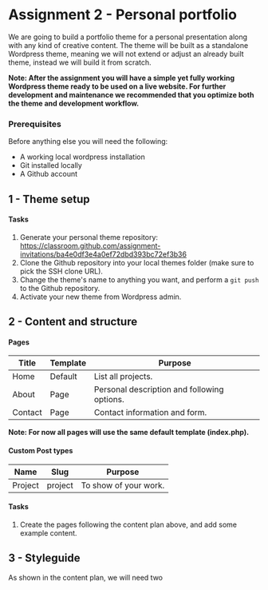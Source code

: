 # Assignment 2 - Personal portfolio

We are going to build a portfolio theme for a personal presentation along with any kind of creative content. The theme will be built as a standalone Wordpress theme, meaning we will not extend or adjust an already built theme, instead we will build it from scratch.

**Note: After the assignment you will have a simple yet fully working Wordpress theme ready to be used on a live website. For further development and maintenance we recommended that you optimize both the theme and development workflow.**

### Prerequisites
Before anything else you will need the following:

* A working local wordpress installation
* Git installed locally
* A Github account

## 1 - Theme setup

#### Tasks
1. Generate your personal theme repository:
https://classroom.github.com/assignment-invitations/ba4e0df3e4a0ef72dbd393bc72ef3b36 
2. Clone the Github repository into your local themes folder (make sure to pick the SSH clone URL).
3. Change the theme's name to anything you want, and perform a `git push` to the Github repository.
4. Activate your new theme from Wordpress admin.


## 2 - Content and structure

#### Pages
| Title  | Template  | Purpose  |
|---|---|---|
| Home  | Default  | List all projects.  |
| About  | Page  | Personal description and following options.  |
| Contact  | Page  | Contact information and form.  |

**Note: For now all pages will use the same default template (index.php).**

#### Custom Post types
| Name  | Slug |Purpose |
|---|---|---|
| Project  | project | To show of your work. |

#### Tasks
1. Create the pages following the content plan above, and add some example content.


## 3 - Styleguide
As shown in the content plan, we will need two 
